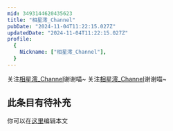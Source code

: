 ```yaml
---
mid: 3493144620435623
title: "相星澪_Channel"
pubDate: "2024-11-04T11:22:15.027Z"
updatedDate: "2024-11-04T11:22:15.027Z"
profile:
  {
    Nickname: ["相星澪_Channel"],
  }
---
```


关注[相星澪_Channel](https://space.bilibili.com/3493144620435623)谢谢喵~ 关注[相星澪_Channel](https://space.bilibili.com/3493144620435623)谢谢喵~

## 此条目有待补充
你可以在[这里](https://github.com/Yuhanawa/VTuber.ICU/edit/master/src/content/v/相星澪_Channel/index.md)编辑本文

